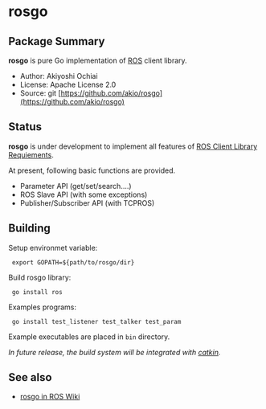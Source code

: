 rosgo
============================================================================

Package Summary
---------------------------------

**rosgo** is pure Go implementation of [ROS](http://www.ros.org/) client library. 

- Author: Akiyoshi Ochiai<akio7141 AT gmail DOT com>
- License: Apache License 2.0
- Source: git [https://github.com/akio/rosgo](https://github.com/akio/rosgo)

Status
---------------------------------

**rosgo** is under development to implement all features of [ROS Client Library Requiements](http://www.ros.org/wiki/Implementing%20Client%20Libraries).

At present, following basic functions are provided.

- Parameter API (get/set/search....)
- ROS Slave API (with some exceptions)
- Publisher/Subscriber API (with TCPROS)

Building
---------------------------------

Setup environmet variable:

     export GOPATH=${path/to/rosgo/dir}


Build rosgo library:

     go install ros
     

Examples programs:

     go install test_listener test_talker test_param
     
Example executables are placed in `bin` directory.


*In future release, the build system will be integrated with [catkin](http://www.ros.org/wiki/catkin).*


See also
---------------------------------

- [rosgo in ROS Wiki](http://www.ros.org/wiki/rosgo)
